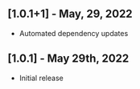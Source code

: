 ## [1.0.1+1] - May, 29, 2022

* Automated dependency updates


## [1.0.1] - May 29th, 2022

* Initial release

